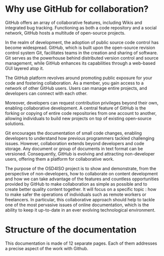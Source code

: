 # Why use GitHub for collaboration?

GitHub offers an array of collaborative features, including Wikis and integrated bug tracking. Functioning as both a code repository and a social network, GitHub hosts a multitude of open-source projects.

In the realm of development, the adoption of public source code control has become widespread. GitHub, which is built upon the open-source revision control system Git, facilitates teams in the creation and sharing of software. Git serves as the powerhouse behind distributed version control and source management, while GitHub enhances its capabilities through a web-based GUI layered atop it.

The GitHub platform revolves around promoting public exposure for your code and fostering collaboration. As a member, you gain access to a network of other GitHub users. Users can manage entire projects, and developers can connect with each other.

Moreover, developers can request contribution privileges beyond their own, enabling collaborative development. A central feature of GitHub is the forking or copying of entire code repositories from one account to another, allowing individuals to build new projects on top of existing open-source solutions.

Git encourages the documentation of small code changes, enabling developers to understand how previous programmers tackled challenging issues. However, collaboration extends beyond developers and code storage. Any document or group of documents in text format can be versioned. Consequently, GitHub is evolving and attracting non-developer users, offering them a platform for collaborative work.

The purpose of the OSD4ISO project is to show and demonstrate, from the perspective of non-developers, how to collaborate on content development and how we can take advantage of the features and countless opportunities provided by GitHub to make collaboration as simple as possible and to create better quality content together. It will focus on a specific topic : how to make safer the operations of individuals such as remote workers or freelancers.  In particular, this collaborative approach should help to tackle one of the most pervasive issues of online documentation, which is the ability to keep it up-to-date in an ever evolving technological environment.

# Structure of the documentation

This documentation is made of 12 separate pages. Each of them addresses a precise aspect of the work with Github.
